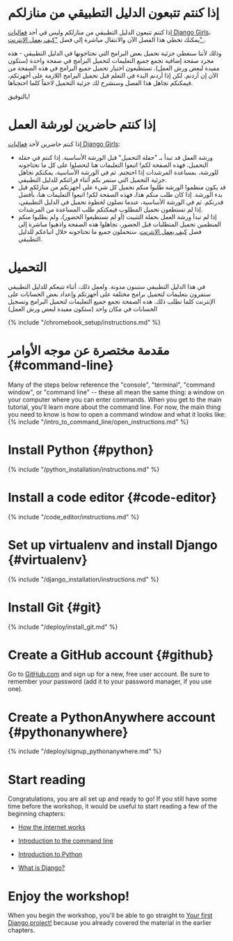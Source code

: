 # إذا كنتم تتبعون الدليل التطبيقي من منازلكم

إذا كنتم تتبعون الدليل التطبيقي من منازلكم وليس في أحد [فعاليات Django Girls](https://djangogirls.org/events/)، يمكنك تخطي هذا الفصل الآن والانتقال مباشرة إلى فصل ["كيف يعمل الإنترنت" ](../how_the_internet_works/README.md).

وذلك لأننا سنغطي جزئية تحميل بعض البرامج التي نحتاجونها في الدليل التطبيقي - هذه مجرد صفحة إضافية تجمع جميع التعليمات لتحميل البرامج في صفحة واحدة (ستكون مفيدة لبعض ورش العمل). تستطيعون اختيار تحميل جميع البرامج في هذه الصفحة من الآن إن أردتم. لكن إذا أردنم البدء في التعلم قبل تحميل البرامج اللازمة على أجهزتكم، فيمكنكم تجاهل هذا الفصل وسنشرح لك جزئية التحميل لاحقاً كلما احتجناها.

بالتوفيق!

# إذا كنتم حاضرين لورشة العمل

إذا كنتم حاضرين لأحد [فعاليات Django Girls](https://djangogirls.org/events/):

* ورشة العمل قد تبدأ بـ "حفلة التحميل" قبل الورشة الأساسية. إذا كنتم في حقلة التحميل، فهذه الصفحة لكم! اتبعوا التعليمات هنا لتحصلوا على كل ما تحتاجونه للورشة، بمساعدة المرشدات إذا احتجتم. ثم في الورشة الأساسية، يمكنكم تجاهل جزئية التحميل التي ستمر بكم أثناء قرائتكم للدليل التطبيقي.
* قد يكون منظموا الورشة طلبوا منكم تحميل كل شيء على أجهزتكم من منازلكم قبل بدء الورشة. إذا كان طلب منكم هذا، فهذه الصفحة لكم! اتبعوا التعليمات هنا، بأفضل قدرنكم. ثم في الورشة الأساسية، عندما تصلون لخطوة تحميل في الدليل التطبيقي، إذا لم تستطعون تحميل المطلوب فيمكنكم طلب المساعدة من المرشدات. 
* إذا لم تبدأ ورشة العمل بحفلة التثبيت (أو لم تستطيعوا الحضور)، ولم يطلبوا منكم المنظمين تحميل المتطلبات قبل الحضور، تجاهلوا هذه الصفحة واذهبوا مباشرة إلى فصل [كيف يعمل الانترنت](../how_the_internet_works/README.md). ستحملون جميع ما تحتاجونه خلال اتباعكم للدليل التطبيقي.

# التحميل

في هذا الدليل التطبيقي ستبنون مدونة. ولعمل ذلك، أثناء تتبعكم للدليل التطبيقي ستمرون بتعليمات لتحميل برامج مختلفة على أجهزتكم وإعداد بعض الحسابات على الإنترنت كلما تطلب ذلك. هذه الصفحة تجمع جميع التعليمات لتحميل البرامج وتسجيل الحسابات في مكان واحد (ستكون مفيدة لبعض ورش العمل)

<!--sec data-title="Chromebook setup (if you're using one)"
data-id="chromebook_setup" data-collapse=true ces--> {% include "/chromebook_setup/instructions.md" %} 

<!--endsec-->

# مقدمة مختصرة عن موجه الأوامر {#command-line}

Many of the steps below reference the "console", "terminal", "command window", or "command line" -- these all mean the same thing: a window on your computer where you can enter commands. When you get to the main tutorial, you'll learn more about the command line. For now, the main thing you need to know is how to open a command window and what it looks like: {% include "/intro_to_command_line/open_instructions.md" %}

# Install Python {#python}

{% include "/python_installation/instructions.md" %}

# Install a code editor {#code-editor}

{% include "/code_editor/instructions.md" %}

# Set up virtualenv and install Django {#virtualenv}

{% include "/django_installation/instructions.md" %}

# Install Git {#git}

{% include "/deploy/install_git.md" %}

# Create a GitHub account {#github}

Go to [GitHub.com](https://www.github.com) and sign up for a new, free user account. Be sure to remember your password (add it to your password manager, if you use one).

# Create a PythonAnywhere account {#pythonanywhere}

{% include "/deploy/signup_pythonanywhere.md" %}

# Start reading

Congratulations, you are all set up and ready to go! If you still have some time before the workshop, it would be useful to start reading a few of the beginning chapters:

* [How the internet works](../how_the_internet_works/README.md)

* [Introduction to the command line](../intro_to_command_line/README.md)

* [Introduction to Python](../python_introduction/README.md)

* [What is Django?](../django/README.md)

# Enjoy the workshop!

When you begin the workshop, you'll be able to go straight to [Your first Django project!](../django_start_project/README.md) because you already covered the material in the earlier chapters.
